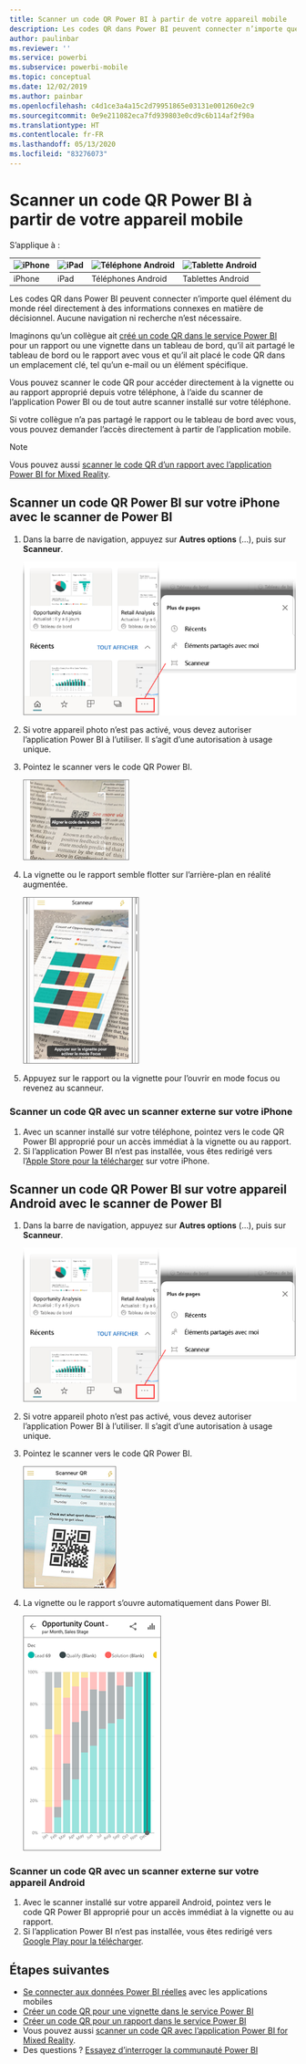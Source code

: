 ```yaml
---
title: Scanner un code QR Power BI à partir de votre appareil mobile
description: Les codes QR dans Power BI peuvent connecter n’importe quel élément du monde réel directement à des informations décisionnelles connexes dans l’application mobile Power BI pour appareils iPhones et Android.
author: paulinbar
ms.reviewer: ''
ms.service: powerbi
ms.subservice: powerbi-mobile
ms.topic: conceptual
ms.date: 12/02/2019
ms.author: painbar
ms.openlocfilehash: c4d1ce3a4a15c2d79951865e03131e001260e2c9
ms.sourcegitcommit: 0e9e211082eca7fd939803e0cd9c6b114af2f90a
ms.translationtype: HT
ms.contentlocale: fr-FR
ms.lasthandoff: 05/13/2020
ms.locfileid: "83276073"
---
```

# <a name="scan-a-power-bi-qr-code-from-your-mobile-device"></a>Scanner un code QR Power BI à partir de votre appareil mobile
S’applique à :

| ![iPhone](./media/mobile-apps-qr-code/ios-logo-40-px.png) | ![iPad](./media/mobile-apps-qr-code/ios-logo-40-px.png) | ![Téléphone Android](././media/mobile-apps-qr-code/android-logo-40-px.png) | ![Tablette Android](././media/mobile-apps-qr-code/android-logo-40-px.png) |
|:--- |:--- |:--- |:--- |
|iPhone |iPad |Téléphones Android |Tablettes Android |

Les codes QR dans Power BI peuvent connecter n’importe quel élément du monde réel directement à des informations connexes en matière de décisionnel. Aucune navigation ni recherche n’est nécessaire.

Imaginons qu’un collègue ait [créé un code QR dans le service Power BI](../../create-reports/service-create-qr-code-for-tile.md) pour un rapport ou une vignette dans un tableau de bord, qu’il ait partagé le tableau de bord ou le rapport avec vous et qu’il ait placé le code QR dans un emplacement clé, tel qu’un e-mail ou un élément spécifique. 

Vous pouvez scanner le code QR pour accéder directement à la vignette ou au rapport approprié depuis votre téléphone, à l’aide du scanner de l’application Power BI ou de tout autre scanner installé sur votre téléphone. 

Si votre collègue n’a pas partagé le rapport ou le tableau de bord avec vous, vous pouvez demander l’accès directement à partir de l’application mobile. 

> [!NOTE]
> Vous pouvez aussi [scanner le code QR d’un rapport avec l’application Power BI for Mixed Reality](mobile-mixed-reality-app.md#scan-a-report-qr-code-in-holographic-view).

## <a name="scan-a-power-bi-qr-code-on-your-iphone-with-the-power-bi-scanner"></a>Scanner un code QR Power BI sur votre iPhone avec le scanner de Power BI

1. Dans la barre de navigation, appuyez sur **Autres options** (...), puis sur **Scanneur**.

    ![](media/mobile-apps-qr-code/power-bi-scanner.png)

2. Si votre appareil photo n’est pas activé, vous devez autoriser l’application Power BI à l’utiliser. Il s’agit d’une autorisation à usage unique. 
 
3. Pointez le scanner vers le code QR Power BI. 
   
    ![](media/mobile-apps-qr-code/power-bi-align-qr-code.png)
4. La vignette ou le rapport semble flotter sur l’arrière-plan en réalité augmentée.
   
    ![](media/mobile-apps-qr-code/power-bi-ios-qr-ar-scanner.png)

5. Appuyez sur le rapport ou la vignette pour l’ouvrir en mode focus ou revenez au scanneur.

### <a name="scan-a-qr-code-from-an-external-scanner-on-your-iphone"></a>Scanner un code QR avec un scanner externe sur votre iPhone
1. Avec un scanner installé sur votre téléphone, pointez vers le code QR Power BI approprié pour un accès immédiat à la vignette ou au rapport. 
2. Si l’application Power BI n’est pas installée, vous êtes redirigé vers l’[Apple Store pour la télécharger](https://go.microsoft.com/fwlink/?LinkId=522062) sur votre iPhone.

## <a name="scan-a-power-bi-qr-code-on-your-android-device-with-the-power-bi-scanner"></a>Scanner un code QR Power BI sur votre appareil Android avec le scanner de Power BI

1. Dans la barre de navigation, appuyez sur **Autres options** (...), puis sur **Scanneur**.

    ![](media/mobile-apps-qr-code/power-bi-scanner.png)

2. Si votre appareil photo n’est pas activé, vous devez autoriser l’application Power BI à l’utiliser. Il s’agit d’une autorisation à usage unique. 

3. Pointez le scanner vers le code QR Power BI. 
   
    ![](media/mobile-apps-qr-code/pbi_iph_qrscan.png)
4. La vignette ou le rapport s’ouvre automatiquement dans Power BI.
   
    ![](media/mobile-apps-qr-code/power-bi-android-tile.png)

### <a name="scan-a-qr-code-from-an-external-scanner-on-your-android-device"></a>Scanner un code QR avec un scanner externe sur votre appareil Android
1. Avec le scanner installé sur votre appareil Android, pointez vers le code QR Power BI approprié pour un accès immédiat à la vignette ou au rapport. 
2. Si l’application Power BI n’est pas installée, vous êtes redirigé vers [Google Play pour la télécharger](https://go.microsoft.com/fwlink/?LinkID=544867). 

## <a name="next-steps"></a>Étapes suivantes
* [Se connecter aux données Power BI réelles](mobile-apps-data-in-real-world-context.md) avec les applications mobiles
* [Créer un code QR pour une vignette dans le service Power BI](../../create-reports/service-create-qr-code-for-tile.md)
* [Créer un code QR pour un rapport dans le service Power BI](../../create-reports/service-create-qr-code-for-report.md)
* Vous pouvez aussi [scanner un code QR avec l’application Power BI for Mixed Reality](mobile-mixed-reality-app.md).
* Des questions ? [Essayez d’interroger la communauté Power BI](https://community.powerbi.com/)
